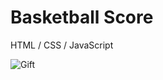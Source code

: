 # Basketball Score
HTML / CSS / JavaScript

![Gift](https://user-images.githubusercontent.com/102038261/173191612-1d9a7632-fd59-48ac-97dc-0fa0cb6d6ac3.gif)
